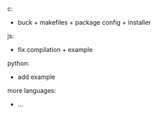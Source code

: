 c:
- buck + makefiles + package config + installer

js:
- fix compilation + example

python:
- add example

more languages:
- ...